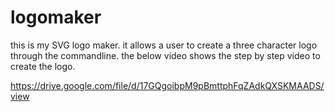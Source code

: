 # logomaker
this is my SVG logo maker.
it allows a user to create a three character logo through the commandline.
the below video shows the step by step video to create the logo.

https://drive.google.com/file/d/17GQgoibpM9pBmttphFqZAdkQXSKMAADS/view
